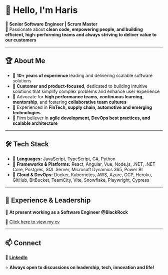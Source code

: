 # 👋 Hello, I'm Haris

🚀 **Senior Software Engineer | Scrum Master**  
🎯 Passionate about **clean code, empowering people, and building efficient, high-performing teams and always striving to deliver value to our customers**

---

## 🏆 About Me
- 🔹 **10+ years of experience** leading and delivering scalable software solutions 
- 🔹 **Customer and product-focused**, dedicated to building intuitive solutions that simplify complex problems and enhance user experience 
- 🔹 Advocate for **high performance teams**, **continuous learning**, **mentorship**, and fostering **collaborative team cultures**
- 🔹 Experienced in **FinTech, supply chain, automotive and emerging technologies**
- 🔹 Firm believer in **agile development, DevOps best practices, and scalable architecture** 

---

## 🛠️ Tech Stack
- 🔹 **Languages:** JavaScript, TypeScript, C#, Python  
- 🔹 **Frameworks & Platforms:** React, Angular, Vue, Node.js, .NET, .NET Core, Postgres, SQL Server, Microsoft Dynamics 365, Power BI  
- 🔹 **Cloud & DevOps:** Docker, Kubernetes, AWS, Azure, GCP, Heroku, GitHub, BitBucket, TeamCity, Vite, Snowflake, Playwright, Cypress 
---

## 🌟 Experience & Leadership
🏢 **At present working as a Software Engineer @BlackRock**  

🔗 [Click here to view my cv](https://1drv.ms/b/c/a2f6cf8ddc57b53b/EeZl_0-NA1xPtOyyxAf3aBkBC6qcVKOgqKR2zVQkAp_9ZQ?e=fno3B3)

---

## 📫 Connect
💼 **[LinkedIn](https://www.linkedin.com/in/harissg/)**

⭐ **Always open to discussions on leadership, tech, innovation and life!**  